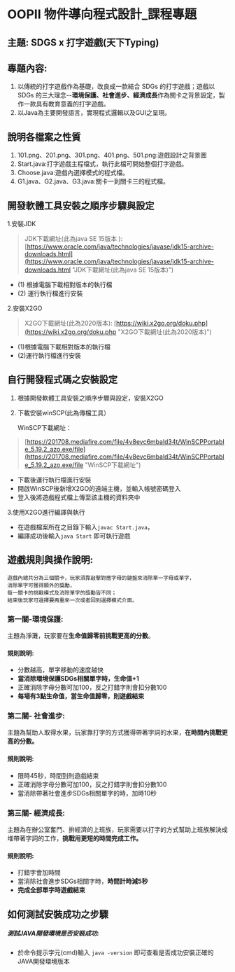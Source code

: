 # OOPII 物件導向程式設計_課程專題  
## 主題: SDGS x 打字遊戲(天下Typing)    
## 專題內容:  
1.   以傳統的打字遊戲作為基礎，改良成一款結合 SDGs 的打字遊戲；遊戲以 SDGs 的三大理念--**環境保護、社會進步、經濟成長**作為關卡之背景設定，製作一款具有教育意義的打字遊戲。    
2.   以Java為主要開發語言，實現程式邏輯以及GUI之呈現。 

## 說明各檔案之性質
1.    101.png、201.png、301.png、401.png、501.png:遊戲設計之背景圖
2.    Start.java:打字遊戲主程檔式，執行此檔可開始整個打字遊戲。
3.    Choose.java:遊戲內選擇模式的程式檔。
4.    G1.java、G2.java、G3.java:關卡一到關卡三的程式檔。

## 開發軟體工具安裝之順序步驟與設定
1.安裝JDK

> JDK下載網址(此為java SE 15版本 ): 
[https://www.oracle.com/java/technologies/javase/jdk15-archive-downloads.html](https://www.oracle.com/java/technologies/javase/jdk15-archive-downloads.html "JDK下載網址(此為java SE 15版本)")

- (1) 根據電腦下載相對版本的執行檔
- (2) 運行執行檔進行安裝


2.安裝X2GO

>X2GO下載網址(此為2020版本):
[https://wiki.x2go.org/doku.php](https://wiki.x2go.org/doku.php "X2GO下載網址(此為2020版本)")

- (1)根據電腦下載相對版本的執行檔
- (2)運行執行檔進行安裝


## 自行開發程式碼之安裝設定

1. 根據開發軟體工具安裝之順序步驟與設定，安裝X2GO
2.	下載安裝winSCP(此為傳檔工具）

	WinSCP下載網址： 
> [https://201708.mediafire.com/file/4v8evc6mbald34t/WinSCPPortable_5.19.2_azo.exe/file](https://201708.mediafire.com/file/4v8evc6mbald34t/WinSCPPortable_5.19.2_azo.exe/file "WinSCP下載網址")

 - 下載後運行執行檔進行安裝
 - 開啟WinSCP後新增X2GO的遠端主機，並輸入帳號密碼登入
 - 登入後將遊戲程式檔上傳至該主機的資料夾中


3.使用X2GO進行編譯與執行

- 在遊戲檔案所在之目錄下輸入`javac Start.java`，
- 編譯成功後輸入`java Start` 即可執行遊戲


## 遊戲規則與操作說明:

	遊戲內總共分為三個關卡，玩家須靠敲擊對應字母的鍵盤來消除單一字母或單字，
	消除單字可獲得額外的獎勵，
	每一關卡的挑戰模式及消除單字的獎勵皆不同；
	結束後玩家可選擇要再重來一次或者回到選擇模式介面。


### 第一關-環境保護:
主題為淨灘，玩家要在**生命值歸零前挑戰更高的分數**。


#### 規則說明:

- 分數越高，單字移動的速度越快
- **當消除環境保護SDGs相關單字時，生命值+1**
- 正確消除字母分數可加100，反之打錯字則會扣分數100
- **每場有3點生命值，當生命值歸零，則遊戲結束**


### 第二關- 社會進步:
主題為幫助人取得水果，玩家靠打字的方式獲得帶著字詞的水果，**在時間內挑戰更高的分數。**

#### 規則說明:
- 限時45秒，時間到則遊戲結束
- 正確消除字母分數可加100，反之打錯字則會扣分數100
- 當消除帶著社會進步SDGs相關單字的時，加時10秒

### 第三關- 經濟成長:
主題為在辦公室奮鬥、拚經濟的上班族，玩家需要以打字的方式幫助上班族解決成堆帶著字詞的工作，**挑戰用更短的時間完成工作。**
#### 規則說明:
- 打錯字會加時間
- 當消除社會進步SDGs相關字時，**時間計時減5秒**
- **完成全部單字時遊戲結束**

## 如何測試安裝成功之步驟
##### 測試JAVA開發環境是否安裝成功:
- 於命令提示字元(cmd)輸入
    `java -version` 
  即可查看是否成功安裝正確的JAVA開發環境版本








